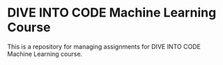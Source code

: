 # DIVE INTO CODE Machine Learning Course
This is a repository for managing assignments for DIVE INTO CODE Machine Learning course. 
